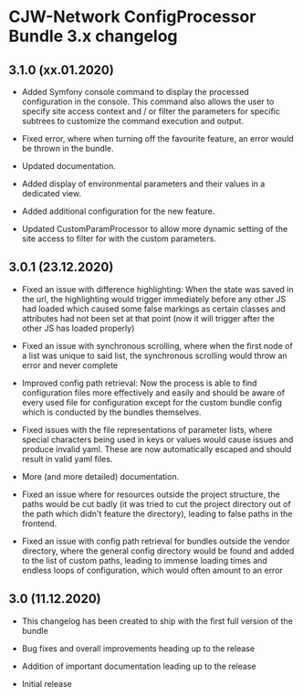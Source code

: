 # CJW-Network ConfigProcessor Bundle 3.x changelog

## 3.1.0 (xx.01.2020)

* Added Symfony console command to display the processed configuration in the console. This command
  also allows the user to specify site access context and / or filter the parameters for specific
  subtrees to customize the command execution and output.

* Fixed error, where when turning off the favourite feature, an error would be thrown in the bundle.

* Updated documentation.

* Added display of environmental parameters and their values in a dedicated view.

* Added additional configuration for the new feature.

* Updated CustomParamProcessor to allow more dynamic setting of the site access to filter for with the
  custom parameters.

## 3.0.1 (23.12.2020)

* Fixed an issue with difference highlighting: When the state was saved in the url,
  the highlighting would trigger immediately before any other JS had loaded which caused
  some false markings as certain classes and attributes had not been set at that point (now
  it will trigger after the other JS has loaded properly)

* Fixed an issue with synchronous scrolling, where when the first node of a list was unique
  to said list, the synchronous scrolling would throw an error and never complete

* Improved config path retrieval: Now the process is able to find configuration files more effectively
  and easily and should be aware of every used file for configuration except for the custom bundle config
  which is conducted by the bundles themselves.

* Fixed issues with the file representations of parameter lists, where special characters being
  used in keys or values would cause issues and produce invalid yaml. These are now automatically
  escaped and should result in valid yaml files.

* More (and more detailed) documentation.

* Fixed an issue where for resources outside the project structure, the paths would be
  cut badly (it was tried to cut the project directory out of the path which didn't feature
  the directory), leading to false paths in the frontend.

* Fixed an issue with config path retrieval for bundles outside the vendor directory,
  where the general config directory would be found and added to the list of custom paths,
  leading to immense loading times and endless loops of configuration, which would often amount
  to an error


## 3.0 (11.12.2020)

* This changelog has been created to ship with the first full version of the bundle

* Bug fixes and overall improvements heading up to the release

* Addition of important documentation leading up to the release

* Initial release

